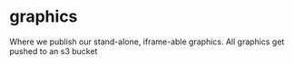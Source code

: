 # graphics
Where we publish our stand-alone, iframe-able graphics. All graphics get pushed to an s3 bucket 
